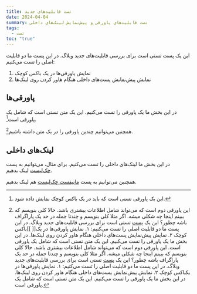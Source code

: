```yaml
---
title: تست قابلیت‌های جدید
date: 2024-04-04
summary: تست قابلیت‌های پاورقی و پیش‌نمایش لینک‌های داخلی
tags:
  - تست
toc: "true"
---
```


این یک پست تستی است برای بررسی قابلیت‌های جدید وبلاگ. در این پست ما دو قابلیت اصلی را تست می‌کنیم:

1. نمایش پاورقی‌ها در یک باکس کوچک
2. نمایش پیش‌نمایش پست‌های داخلی هنگام هاور کردن روی لینک‌ها

## پاورقی‌ها

در این بخش ما یک پاورقی را تست می‌کنیم. این یک متن تستی است که شامل یک پاورقی است[^1].

همچنین می‌توانیم چندین پاورقی را در یک متن داشته باشیم[^2].

## لینک‌های داخلی

در این بخش ما لینک‌های داخلی را تست می‌کنیم. برای مثال، می‌توانیم به پست [چک‌لیست](/posts/checklist/) لینک بدهیم.

همچنین می‌توانیم به پست [مانیفست چک‌لیست](/posts/checklist-manifesto/) هم لینک بدهیم.

[^1]: این یک پاورقی تستی است که باید در یک باکس کوچک نمایش داده شود.
[^2]: این پاورقی دوم است که می‌تواند شامل اطلاعات بیشتری باشد. حالا کلی بنویسم که ببینم اینجا چه شکلی میشه. اگر مثلا کلی بنویسم و چندتا جمله در حد یک پاراگراف باشه چطور؟ این یک [پست](google.com) تستی است برای بررسی قابلیت‌های جدید وبلاگ. در این پست ما دو قابلیت اصلی را تست می‌کنیم: ۱. نمایش پاورقی‌ها در یک[[ ]]باکس کوچک ۲. نمایش پیش‌نمایش پست‌های داخلی هنگام هاور کردن روی لینک‌ها. در این بخش ما یک پاورقی را تست می‌کنیم. این یک متن تستی است که شامل یک پاورقی است. این پاورقی دوم است که می‌تواند شامل اطلاعات بیشتری باشد. حالا کلی بنویسم که ببینم اینجا چه شکلی میشه. اگر مثلا کلی بنویسم و چندتا جمله در حد یک پاراگراف باشه چطور؟ این یک [پست](http://localhost:1313/posts/test-features/google.com) تستی است برای بررسی قابلیت‌های جدید وبلاگ. در این پست ما دو قابلیت اصلی را تست می‌کنیم: ۱. نمایش پاورقی‌ها در یک[](http://localhost:1313/posts/)باکس کوچک ۲. نمایش پیش‌نمایش پست‌های داخلی هنگام هاور کردن روی لینک‌ها. در این بخش ما یک پاورقی را تست می‌کنیم. این یک متن تستی است که شامل یک پاورقی است.